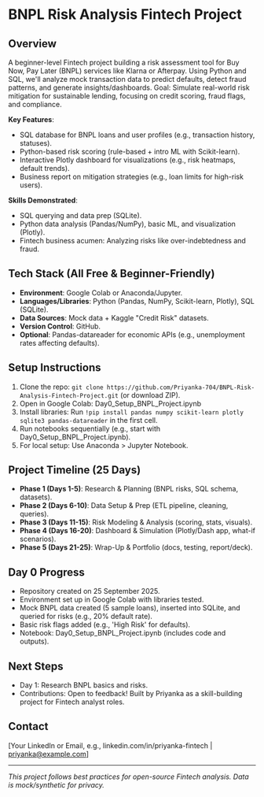# BNPL Risk Analysis Fintech Project

## Overview
A beginner-level Fintech project building a risk assessment tool for Buy Now, Pay Later (BNPL) services like Klarna or Afterpay. Using Python and SQL, we'll analyze mock transaction data to predict defaults, detect fraud patterns, and generate insights/dashboards. Goal: Simulate real-world risk mitigation for sustainable lending, focusing on credit scoring, fraud flags, and compliance.

**Key Features**:
- SQL database for BNPL loans and user profiles (e.g., transaction history, statuses).
- Python-based risk scoring (rule-based + intro ML with Scikit-learn).
- Interactive Plotly dashboard for visualizations (e.g., risk heatmaps, default trends).
- Business report on mitigation strategies (e.g., loan limits for high-risk users).

**Skills Demonstrated**:
- SQL querying and data prep (SQLite).
- Python data analysis (Pandas/NumPy), basic ML, and visualization (Plotly).
- Fintech business acumen: Analyzing risks like over-indebtedness and fraud.

## Tech Stack (All Free & Beginner-Friendly)
- **Environment**: Google Colab or Anaconda/Jupyter.
- **Languages/Libraries**: Python (Pandas, NumPy, Scikit-learn, Plotly), SQL (SQLite).
- **Data Sources**: Mock data + Kaggle "Credit Risk" datasets.
- **Version Control**: GitHub.
- **Optional**: Pandas-datareader for economic APIs (e.g., unemployment rates affecting defaults).

## Setup Instructions
1. Clone the repo: `git clone https://github.com/Priyanka-704/BNPL-Risk-Analysis-Fintech-Project.git` (or download ZIP).
2. Open in Google Colab: Day0_Setup_BNPL_Project.ipynb
3. Install libraries: Run `!pip install pandas numpy scikit-learn plotly sqlite3 pandas-datareader` in the first cell.
4. Run notebooks sequentially (e.g., start with Day0_Setup_BNPL_Project.ipynb).
5. For local setup: Use Anaconda > Jupyter Notebook.

## Project Timeline (25 Days)
- **Phase 1 (Days 1-5)**: Research & Planning (BNPL risks, SQL schema, datasets).
- **Phase 2 (Days 6-10)**: Data Setup & Prep (ETL pipeline, cleaning, queries).
- **Phase 3 (Days 11-15)**: Risk Modeling & Analysis (scoring, stats, visuals).
- **Phase 4 (Days 16-20)**: Dashboard & Simulation (Plotly/Dash app, what-if scenarios).
- **Phase 5 (Days 21-25)**: Wrap-Up & Portfolio (docs, testing, report/deck).

## Day 0 Progress
- Repository created on 25 September 2025.
- Environment set up in Google Colab with libraries tested.
- Mock BNPL data created (5 sample loans), inserted into SQLite, and queried for risks (e.g., 20% default rate).
- Basic risk flags added (e.g., 'High Risk' for defaults).
- Notebook: Day0_Setup_BNPL_Project.ipynb (includes code and outputs).

## Next Steps
- Day 1: Research BNPL basics and risks.
- Contributions: Open to feedback! Built by Priyanka as a skill-building project for Fintech analyst roles.

## Contact
[Your LinkedIn or Email, e.g., linkedin.com/in/priyanka-fintech | priyanka@example.com]

---
*This project follows best practices for open-source Fintech analysis. Data is mock/synthetic for privacy.*

